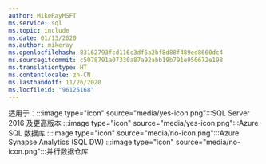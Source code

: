 ```yaml
---
author: MikeRayMSFT
ms.service: sql
ms.topic: include
ms.date: 01/13/2020
ms.author: mikeray
ms.openlocfilehash: 83162793fcd116c3df6a2bf8d88f489ed8660dc4
ms.sourcegitcommit: c5078791a07330a87a92abb19b791e950672e198
ms.translationtype: HT
ms.contentlocale: zh-CN
ms.lasthandoff: 11/26/2020
ms.locfileid: "96125168"
---
```

<Token>适用于：:::image type="icon" source="media/yes-icon.png":::SQL Server 2016 及更高版本 :::image type="icon" source="media/yes-icon.png":::Azure SQL 数据库 :::image type="icon" source="media/no-icon.png":::Azure Synapse Analytics (SQL DW) :::image type="icon" source="media/no-icon.png":::并行数据仓库 </Token>

